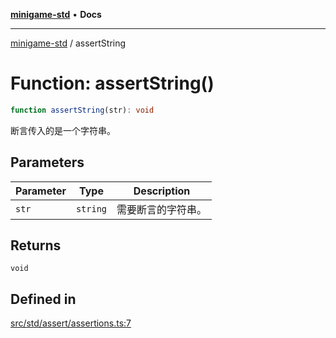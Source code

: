 [**minigame-std**](../README.md) • **Docs**

***

[minigame-std](../README.md) / assertString

# Function: assertString()

```ts
function assertString(str): void
```

断言传入的是一个字符串。

## Parameters

| Parameter | Type | Description |
| ------ | ------ | ------ |
| `str` | `string` | 需要断言的字符串。 |

## Returns

`void`

## Defined in

[src/std/assert/assertions.ts:7](https://github.com/JiangJie/minigame-std/blob/d842b492eda479274cfeb38a06f4c4255b5493bc/src/std/assert/assertions.ts#L7)
